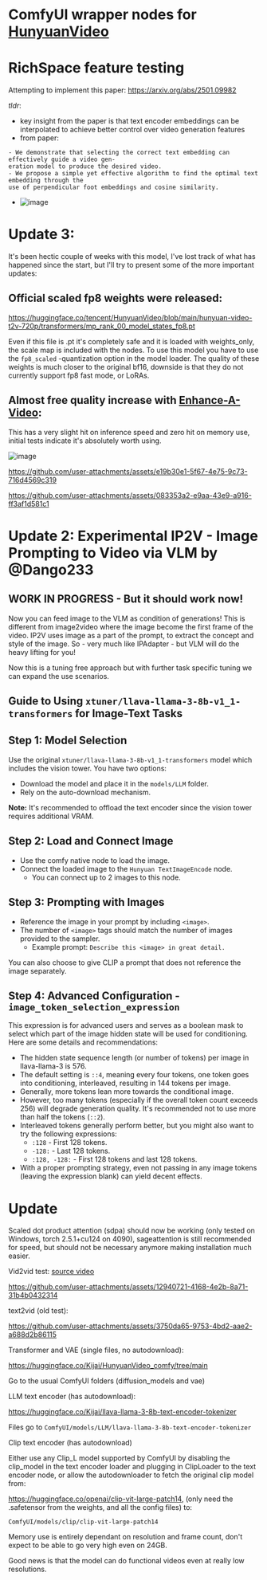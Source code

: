 # ComfyUI wrapper nodes for [HunyuanVideo](https://github.com/Tencent/HunyuanVideo)

# RichSpace feature testing

Attempting to implement this paper: https://arxiv.org/abs/2501.09982

*tldr*:
- key insight from the paper is that text encoder embeddings can be interpolated to achieve better control over video generation features
- from paper:
```In summary, our main contributions are as follows:
- We demonstrate that selecting the correct text embedding can effectively guide a video gen-
eration model to produce the desired video.
- We propose a simple yet effective algorithm to find the optimal text embedding through the
use of perpendicular foot embeddings and cosine similarity.
```


- ![image](https://github.com/user-attachments/assets/5b0cdd5d-56be-4e1e-b613-d6092a9078f0)



# Update 3:

It's been hectic couple of weeks with this model, I've lost track of what has happened since the start, but I'll try to present some of the more important updates:

## Official scaled fp8 weights were released:

https://huggingface.co/tencent/HunyuanVideo/blob/main/hunyuan-video-t2v-720p/transformers/mp_rank_00_model_states_fp8.pt

Even if this file is .pt it's completely safe and it is loaded with weights_only, the scale map is included with the nodes. To use this model you have to use the `fp8_scaled` -quantization option in the model loader.
The quality of these weights is much closer to the original bf16, downside is that they do not currently support fp8 fast mode, or LoRAs.

## Almost free quality increase with [Enhance-A-Video](https://github.com/NUS-HPC-AI-Lab/Enhance-A-Video):

This has a very slight hit on inference speed and zero hit on memory use, initial tests indicate it's absolutely worth using.

![image](https://github.com/user-attachments/assets/68f0b5eb-aa23-49e1-a48f-fd3c4b1108ed)

https://github.com/user-attachments/assets/e19b30e1-5f67-4e75-9c73-716d4569c319

https://github.com/user-attachments/assets/083353a2-e9aa-43e9-a916-ff3af1d581c1



# Update 2: Experimental IP2V - Image Prompting to Video via VLM by @Dango233
## WORK IN PROGRESS - But it should work now!

Now you can feed image to the VLM as condition of generations! This is different from image2video where the image become the first frame of the video. IP2V uses image as a part of the prompt, to extract the concept and style of the image.
So - very much like IPAdapter - but VLM will do the heavy lifting for you!

Now this is a tuning free approach but with further task specific tuning we can expand the use scenarios.

## Guide to Using `xtuner/llava-llama-3-8b-v1_1-transformers` for Image-Text Tasks

## Step 1: Model Selection
Use the original `xtuner/llava-llama-3-8b-v1_1-transformers` model which includes the vision tower. You have two options:
- Download the model and place it in the `models/LLM` folder.
- Rely on the auto-download mechanism.

**Note:** It's recommended to offload the text encoder since the vision tower requires additional VRAM.

## Step 2: Load and Connect Image
- Use the comfy native node to load the image.
- Connect the loaded image to the `Hunyuan TextImageEncode` node.
  - You can connect up to 2 images to this node.

## Step 3: Prompting with Images
- Reference the image in your prompt by including `<image>`.
- The number of `<image>` tags should match the number of images provided to the sampler.
  - Example prompt: `Describe this <image> in great detail.`

You can also choose to give CLIP a prompt that does not reference the image separately.

## Step 4: Advanced Configuration - `image_token_selection_expression`
This expression is for advanced users and serves as a boolean mask to select which part of the image hidden state will be used for conditioning. Here are some details and recommendations:

- The hidden state sequence length (or number of tokens) per image in llava-llama-3 is 576.
- The default setting is `::4`, meaning every four tokens, one token goes into conditioning, interleaved, resulting in 144 tokens per image.
- Generally, more tokens lean more towards the conditional image.
- However, too many tokens (especially if the overall token count exceeds 256) will degrade generation quality. It's recommended not to use more than half the tokens (`::2`).
- Interleaved tokens generally perform better, but you might also want to try the following expressions:
  - `:128` - First 128 tokens.
  - `-128:` - Last 128 tokens.
  - `:128, -128:` - First 128 tokens and last 128 tokens.
- With a proper prompting strategy, even not passing in any image tokens (leaving the expression blank) can yield decent effects.

# Update

Scaled dot product attention (sdpa) should now be working (only tested on Windows, torch 2.5.1+cu124 on 4090), sageattention is still recommended for speed, but should not be necessary anymore making installation much easier.

Vid2vid test:
[source video](https://www.pexels.com/video/a-4x4-vehicle-speeding-on-a-dirt-road-during-a-competition-15604814/)

https://github.com/user-attachments/assets/12940721-4168-4e2b-8a71-31b4b0432314


text2vid (old test):

https://github.com/user-attachments/assets/3750da65-9753-4bd2-aae2-a688d2b86115


Transformer and VAE (single files, no autodownload):

https://huggingface.co/Kijai/HunyuanVideo_comfy/tree/main

Go to the usual ComfyUI folders (diffusion_models and vae)

LLM text encoder (has autodownload):

https://huggingface.co/Kijai/llava-llama-3-8b-text-encoder-tokenizer

Files go to `ComfyUI/models/LLM/llava-llama-3-8b-text-encoder-tokenizer`

Clip text encoder (has autodownload)

Either use any Clip_L model supported by ComfyUI by disabling the clip_model in the text encoder loader and plugging in ClipLoader to the text encoder node, or 
allow the autodownloader to fetch the original clip model from:

https://huggingface.co/openai/clip-vit-large-patch14, (only need the .safetensor from the weights, and all the config files) to:

`ComfyUI/models/clip/clip-vit-large-patch14`

Memory use is entirely dependant on resolution and frame count, don't expect to be able to go very high even on 24GB. 

Good news is that the model can do functional videos even at really low resolutions.
